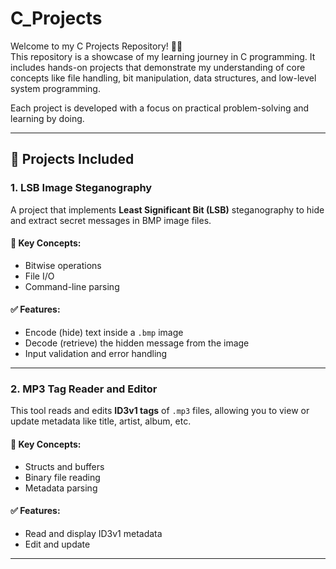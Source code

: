 # C_Projects

Welcome to my C Projects Repository! 👨‍💻  
This repository is a showcase of my learning journey in C programming. 
It includes hands-on projects that demonstrate my understanding of core concepts like file handling, bit manipulation, data structures, and low-level system programming.

Each project is developed with a focus on practical problem-solving and learning by doing.

---

## 📘 Projects Included

### 1. LSB Image Steganography
A project that implements **Least Significant Bit (LSB)** steganography to hide and extract secret messages in BMP image files.

#### 🔧 Key Concepts:
- Bitwise operations
- File I/O
- Command-line parsing

#### ✅ Features:
- Encode (hide) text inside a `.bmp` image
- Decode (retrieve) the hidden message from the image
- Input validation and error handling

---

### 2. MP3 Tag Reader and Editor
This tool reads and edits **ID3v1 tags** of `.mp3` files, allowing you to view or update metadata like title, artist, album, etc.

#### 🔧 Key Concepts:
- Structs and buffers
- Binary file reading
- Metadata parsing

#### ✅ Features:
- Read and display ID3v1 metadata
- Edit and update

---
